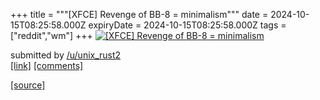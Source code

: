 +++
title = """[XFCE] Revenge of BB-8 = minimalism"""
date = 2024-10-15T08:25:58.000Z
expiryDate = 2024-10-15T08:25:58.000Z
tags = ["reddit","wm"]
+++
[![[XFCE] Revenge of BB-8 = minimalism](https://a.thumbs.redditmedia.com/hRoDMm2dg7rlxZ5cdL2Pf48ETOP1STSO2RXBU7k25J0.jpg "[XFCE] Revenge of BB-8 = minimalism")](https://www.reddit.com/r/unixporn/comments/1g42wrb/xfce_revenge_of_bb8_minimalism/)

submitted by [/u/unix\_rust2](https://www.reddit.com/user/unix_rust2)  
[\[link\]](https://www.reddit.com/gallery/1g42wrb) [\[comments\]](https://www.reddit.com/r/unixporn/comments/1g42wrb/xfce_revenge_of_bb8_minimalism/)

[[source]](https://www.reddit.com/r/unixporn/comments/1g42wrb/xfce_revenge_of_bb8_minimalism/)
